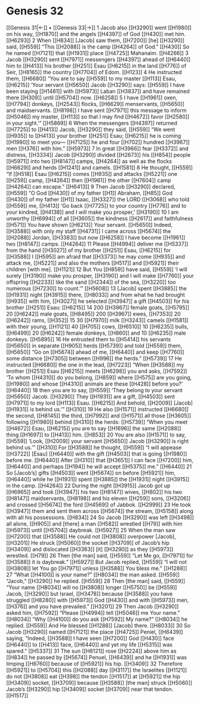 # Genesis 32
[[Genesis 31|←]] • [[Genesis 33|→]]
1 Jacob also [[H3290]] went [[H1980]] on his way, [[H1870]] and the angels [[H4397]] of God [[H430]] met him. [[H6293]] 
2 When [[H834]] [Jacob] saw them, [[H7200]] [he] [[H3290]] said, [[H559]] “This [[H2088]] is the camp [[H4264]] of God.” [[H430]] So he named [[H7121]] that [[H1931]] place [[H4725]] Mahanaim. [[H4266]] 
3 Jacob [[H3290]] sent [[H7971]] messengers [[H4397]] ahead of [[H6440]] him to [[H413]] his brother [[H251]] Esau [[H6215]] in the land [[H776]] of Seir, [[H8165]] the country [[H7704]] of Edom. [[H123]] 
4 He instructed them, [[H6680]] “You are to say [[H559]] to my master [[H113]] Esau, [[H6215]] ‘Your servant [[H5650]] Jacob [[H3290]] says: [[H559]] I have been staying [[H1481]] with [[H5973]] Laban [[H3837]] and have remained there [[H309]] until [[H5704]] now. [[H6258]] 
5 I have [[H1961]] oxen, [[H7794]] donkeys, [[H2543]] flocks, [[H6629]] menservants, [[H5650]] and maidservants. [[H8198]] I have sent [[H7971]] this message to inform [[H5046]] my master, [[H113]] so that I may find [[H4672]] favor [[H2580]] in your sight.’” [[H5869]] 
6 When the messengers [[H4397]] returned [[H7725]] to [[H413]] Jacob, [[H3290]] they said, [[H559]] “We went [[H935]] to [[H413]] your brother [[H251]] Esau; [[H6215]] he is coming [[H1980]] to meet you— [[H7125]] he and four [[H702]] hundred [[H3967]] men [[H376]] with him.” [[H5973]] 
7 In great [[H3966]] fear [[H3372]] and distress, [[H3334]] Jacob [[H3290]] divided [[H2673]] his [[H854]] people [[H5971]] into two [[H8147]] camps, [[H4264]] as well as the flocks [[H6629]] and herds [[H1241]] and camels. [[H1581]] 
8 He thought, [[H559]] “If [[H518]] Esau [[H6215]] comes [[H935]] and attacks [[H5221]] one [[H259]] camp, [[H4264]] then [[H1961]] the other [[H7604]] camp [[H4264]] can escape.” [[H6413]] 
9 Then Jacob [[H3290]] declared, [[H559]] “O God [[H430]] of my father [[H1]] Abraham, [[H85]] God [[H430]] of my father [[H1]] Isaac, [[H3327]] the LORD [[H3068]] who told [[H559]] me, [[H413]] ‘Go back [[H7725]] to your country [[H776]] and to your kindred, [[H4138]] and I will make you prosper,’ [[H3190]] 
10 I am unworthy [[H6994]] of all [[H3605]] the kindness [[H2617]] and faithfulness [[H571]] You have shown [[H6213]] Your servant. [[H5650]] Indeed, [[H3588]] with only my staff [[H4731]] I came across [[H5674]] the [[H2088]] Jordan, [[H3383]] but now [[H6258]] I have become [[H1961]] two [[H8147]] camps. [[H4264]] 
11 Please [[H4994]] deliver me [[H5337]] from the hand [[H3027]] of my brother [[H251]] Esau, [[H6215]] for [[H3588]] I [[H595]] am afraid that [[H3373]] he may come [[H935]] and attack me, [[H5221]] and also the mothers [[H517]] and [[H5921]] their children [with me]. [[H1121]] 
12 But You [[H859]] have said, [[H559]] ‘I will surely [[H3190]] make you prosper, [[H3190]] and I will make [[H7760]] your offspring [[H2233]] like the sand [[H2344]] of the sea, [[H3220]] too numerous [[H7230]] to count.’” [[H5608]] 
13 [Jacob] spent [[H3885]] the [[H1931]] night [[H3915]] there, [[H8033]] and from what he had brought [[H935]] with him, [[H3027]] he selected [[H3947]] a gift [[H4503]] for his brother [[H251]] Esau: [[H6215]] 
14 200 [[H3967]] female goats, [[H5795]] 20 [[H6242]] male goats, [[H8495]] 200 [[H3967]] ewes, [[H7353]] 20 [[H6242]] rams, [[H352]] 
15 30 [[H7970]] milk [[H3243]] camels [[H1581]] with their young, [[H1121]] 40 [[H705]] cows, [[H6510]] 10 [[H6235]] bulls, [[H6499]] 20 [[H6242]] female donkeys, [[H860]] and 10 [[H6235]] male donkeys. [[H5895]] 
16 He entrusted them to [[H5414]] his servants [[H5650]] in separate [[H905]] herds [[H5739]] and told [[H559]] them, [[H5650]] “Go on [[H5674]] ahead of me, [[H6440]] and keep [[H7760]] some distance [[H7305]] between [[H996]] the herds.” [[H5739]] 
17 He instructed [[H6680]] the one in the lead, [[H7223]] “When [[H3588]] my brother [[H251]] Esau [[H6215]] meets [[H6298]] you and asks, [[H7592]] ‘To whom [[H4310]] do you belong, [[H859]] where [[H575]] are you going, [[H1980]] and whose [[H4310]] animals are these [[H428]] before you?’ [[H6440]] 
18 then you are to say, [[H559]] ‘They belong to your servant [[H5650]] Jacob. [[H3290]] They [[H1931]] are a gift, [[H4503]] sent [[H7971]] to my lord [[H113]] Esau. [[H6215]] And behold, [[H2009]] [Jacob] [[H1931]] is behind us.’” [[H310]] 
19 He also [[H1571]] instructed [[H6680]] the second, [[H8145]] the third, [[H7992]] and [[H1571]] all those [[H3605]] following [[H1980]] behind [[H310]] the herds: [[H5739]] “When you meet [[H4672]] Esau, [[H6215]] you are to say [[H1696]] the same [[H2088]] thing [[H1697]] to [[H413]] him. [[H853]] 
20 You are also [[H1571]] to say, [[H559]] ‘Look, [[H2009]] your servant [[H5650]] Jacob [[H3290]] is right behind us.’” [[H310]] For [[H3588]] he thought, [[H559]] “I will appease [[H3722]] [Esau] [[H6440]] with the gift [[H4503]] that is going [[H1980]] before me. [[H6440]] After [[H310]] that [[H3651]] I can face [[H7200]] him, [[H6440]] and perhaps [[H194]] he will accept [[H5375]] me.” [[H6440]] 
21 So [Jacob’s] gifts [[H4503]] went [[H5674]] on before [[H5921]] him, [[H6440]] while he [[H1931]] spent [[H3885]] the [[H1931]] night [[H3915]] in the camp. [[H4264]] 
22 During the night [[H3915]] Jacob got up [[H6965]] and took [[H3947]] his two [[H8147]] wives, [[H802]] his two [[H8147]] maidservants, [[H8198]] and his eleven [[H259]] sons, [[H3206]] and crossed [[H5674]] the ford [[H4569]] of Jabbok. [[H2999]] 
23 He took [[H3947]] them and sent them across [[H5674]] the stream, [[H5158]] along with all his possessions. [[H834]] 
24 So Jacob [[H3290]] was left [[H3498]] all alone, [[H905]] and [there] a man [[H582]] wrestled [[H79]] with him [[H5973]] until [[H5704]] daybreak. [[H5927]] 
25 When the man saw [[H7200]] that [[H3588]] He could not [[H3808]] overpower [Jacob], [[H3201]] He struck [[H5060]] the socket [[H3709]] of Jacob’s hip [[H3409]] and dislocated [[H3363]] [it] [[H3290]] as they [[H5973]] wrestled. [[H79]] 
26 Then [the man] said, [[H559]] “Let Me go, [[H7971]] for [[H3588]] it is daybreak.” [[H5927]] But Jacob replied, [[H559]] “I will not [[H3808]] let You go [[H7971]] unless [[H3588]] You bless me.” [[H1288]] 
27 “What [[H4100]] is your name?” [[H8034]] the man asked. [[H559]] “Jacob,” [[H3290]] he replied. [[H559]] 
28 Then [the man] said, [[H559]] “Your name [[H8034]] will no [[H3808]] longer [[H5750]] be [[H559]] Jacob, [[H3290]] but Israel, [[H3478]] because [[H3588]] you have struggled [[H8280]] with [[H5973]] God [[H430]] and with [[H5973]] men, [[H376]] and you have prevailed.” [[H3201]] 
29 Then Jacob [[H3290]] asked him, [[H7592]] “Please [[H4994]] tell [[H5046]] me Your name.” [[H8034]] “Why [[H4100]] do you ask [[H7592]] My name?” [[H8034]] he replied. [[H559]] And He blessed [[H1288]] [Jacob] there. [[H8033]] 
30 So Jacob [[H3290]] named [[H7121]] the place [[H4725]] Peniel, [[H6439]] saying, “Indeed, [[H3588]] I have seen [[H7200]] God [[H430]] face [[H6440]] to [[H413]] face, [[H6440]] and yet my life [[H5315]] was spared.” [[H5337]] 
31 The sun [[H8121]] rose [[H2224]] above him  as [[H834]] he passed by [[H5674]] Penuel, [[H6439]] and he [[H1931]] was limping [[H6760]] because of [[H5921]] his hip. [[H3409]] 
32 Therefore [[H5921]] to [[H5704]] this [[H2088]] day [[H3117]] the Israelites [[H1121]] do not [[H3808]] eat [[H398]] the tendon [[H1517]] at [[H5921]] the hip [[H3409]] socket, [[H3709]] because [[H3588]] [the man] struck [[H5060]] Jacob’s [[H3290]] hip [[H3409]] socket [[H3709]] near that tendon. [[H1517]] 

